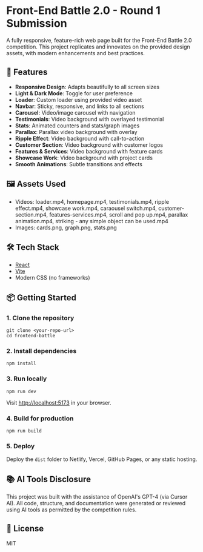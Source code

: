 # Front-End Battle 2.0 - Round 1 Submission

A fully responsive, feature-rich web page built for the Front-End Battle 2.0 competition. This project replicates and innovates on the provided design assets, with modern enhancements and best practices.

## 🚀 Features
- **Responsive Design**: Adapts beautifully to all screen sizes
- **Light & Dark Mode**: Toggle for user preference
- **Loader**: Custom loader using provided video asset
- **Navbar**: Sticky, responsive, and links to all sections
- **Carousel**: Video/image carousel with navigation
- **Testimonials**: Video background with overlayed testimonial
- **Stats**: Animated counters and stats/graph images
- **Parallax**: Parallax video background with overlay
- **Ripple Effect**: Video background with call-to-action
- **Customer Section**: Video background with customer logos
- **Features & Services**: Video background with feature cards
- **Showcase Work**: Video background with project cards
- **Smooth Animations**: Subtle transitions and effects

## 🖼️ Assets Used
- Videos: loader.mp4, homepage.mp4, testimonials.mp4, ripple effect.mp4, showcase work.mp4, caraousel switch.mp4, customer-section.mp4, features-services.mp4, scroll and pop up.mp4, parallax animation.mp4, striking - any simple object can be used.mp4
- Images: cards.png, graph.png, stats.png

## 🛠️ Tech Stack
- [React](https://react.dev/)
- [Vite](https://vitejs.dev/)
- Modern CSS (no frameworks)

## 📦 Getting Started

### 1. Clone the repository
```
git clone <your-repo-url>
cd frontend-battle
```

### 2. Install dependencies
```
npm install
```

### 3. Run locally
```
npm run dev
```
Visit [http://localhost:5173](http://localhost:5173) in your browser.

### 4. Build for production
```
npm run build
```

### 5. Deploy
Deploy the `dist` folder to Netlify, Vercel, GitHub Pages, or any static hosting.

## 📚 AI Tools Disclosure
This project was built with the assistance of OpenAI's GPT-4 (via Cursor AI). All code, structure, and documentation were generated or reviewed using AI tools as permitted by the competition rules.

## 📄 License
MIT

